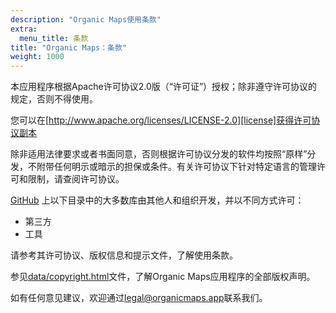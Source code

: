 ```yaml
---
description: "Organic Maps使用条款"
extra:
  menu_title: 条款
title: "Organic Maps：条款"
weight: 1000
---
```


本应用程序根据Apache许可协议2.0版（“许可证”）授权；除非遵守许可协议的规定，否则不得使用。

您可以在[http://www.apache.org/licenses/LICENSE-2.0][license]获得许可协议副本

除非适用法律要求或者书面同意，否则根据许可协议分发的软件均按照“原样”分发，不附带任何明示或暗示的担保或条件。有关许可协议下针对特定语言的管理许可和限制，请查阅许可协议。

[GitHub][github] 上以下目录中的大多数库由其他人和组织开发，并以不同方式许可：

- 第三方
- 工具

请参考其许可协议、版权信息和提示文件，了解使用条款。

参见[data/copyright.html][copyright]文件，了解Organic Maps应用程序的全部版权声明。

如有任何意见建议，欢迎通过[legal@organicmaps.app](mailto:legal@organicmaps.app)联系我们。

[github]: https://github.com/organicmaps/organicmaps
[license]: http://www.apache.org/licenses/LICENSE-2.0
[copyright]: https://htmlpreview.github.io/?https://github.com/organicmaps/organicmaps/master/data/copyright.html
